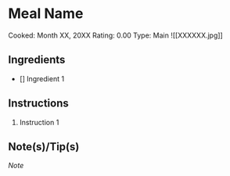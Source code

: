 # Meal Name
Cooked: Month XX, 20XX
Rating: 0.00
Type: Main
![[XXXXXX.jpg]]
## Ingredients
 - [] Ingredient 1
## Instructions
 1. Instruction 1
## Note(s)/Tip(s)
*Note*
